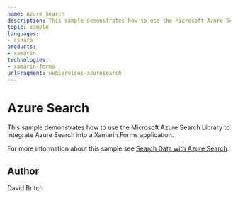 ```yaml
---
name: Azure Search
description: This sample demonstrates how to use the Microsoft Azure Search Library to integrate Azure Search into a Xamarin.Forms application.
topic: sample
languages:
- csharp
products:
- xamarin
technologies:
- xamarin-forms
urlFragment: webservices-azuresearch
---
```

Azure Search
============

This sample demonstrates how to use the Microsoft Azure Search Library to integrate Azure Search into a Xamarin.Forms application.

For more information about this sample see [Search Data with Azure Search](https://developer.xamarin.com/guides/xamarin-forms/web-services/search/azure-search/).

Author
------

David Britch
